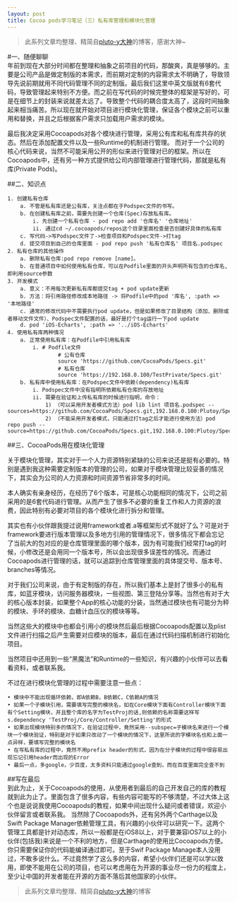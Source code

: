 ```yaml
---
layout: post
title: Cocoa pods学习笔记（三）私有库管理和模块化管理
---
```

>此系列文章均整理、精简自[pluto-y大神](http://www.pluto-y.com/cocoapods-getting-stared/)的博客，感谢大神~

#一、随便聊聊    
年前到现在大部分时间都在整理和抽象之前项目的代码，那酸爽，真是够够的。主要是公司产品是做定制版的本需求，而前期对定制的内容需求太不明确了，导致领导先说前期就用不同代码管理不同的定制版。最后我们这里中英文版就有6套代码，导致管理起来特别不方便。而之前在写代码的时候完整体的框架是写好的，可是在细节上的封装来说就差太远了。导致整个代码的耦合度太高了，这段时间抽象起来相当痛苦。所以现在就开始对项目进行模块化管理，保证各个模块之前可以重用和替换，并且之后根据客户需求只加载用户需求的模块。  

最后我决定采用Cocoapods对各个模块进行管理，采用公有库和私有库共存的状态。然后在添加配置文件以及一些Runtime的机制进行管理。
而对于一个公司的核心代码来说，当然不可能采用公开的形似来进行管理对已的框架。所以在Cocoapods中，还有另一种方式提供给公司内部管理进行管理代码，那就是私有库(Private Pods)。

##二、知识点  

	1. 创建私有仓库
		a. 不管是私有库还是公有库，关注点都在于Podspec文件的书写。
		b. 在创建私有库之前，需要先创建一个仓库(Spec)存放私有库。 
			i. 先创建一个私有仓库 - pod repo add '仓库名' '仓库地址'  
			ii. 通过cd ~/.cocoapods/repos这个目录里面检查是否创建好具体的私有库
		c. 写代码->写Podspec文件了->检查项目和Podspec文件->打tag
		d. 提交项目到自己的仓库里面 - pod repo push '私有仓库名' 项目名.podspec
	2. 私有仓库的其他操作
		a. 删除私有仓库:pod repo remove [name]。
		b. 在普通项目中如何使用私有仓库，可以在Podfile里面的开头声明所有包含的仓库名,即利用source参数
	3. 开发模式
		a. 意义：不用每次更新私有库都提交tag + pod update更新
		b. 方法：将引用路径修改成本地路径 -> 将Podfile中的pod '库名', :path => '本地路径'
		c. 通常的修改代码中不需要执行pod update，但是如果修改了目录结构（添加、删除或者移动文件文件）、Podspec文件配置的话，最好是打个tag运行一下pod update
		d. pod 'iOS-Echarts', :path => '../iOS-Echarts'
	4. 使用私有库两种情况
		a. 正常使用私有库：在Podfile中引用私有库
			i. # Podfile文件
                    # 公有仓库
                    source 'https://github.com/CocoaPods/Specs.git'  
                    # 私有仓库
                    source 'https://192.168.0.100/TestPrivate/Specs.git'  
		b. 私有库中使用私有库：在Podspec文件中依赖(dependency)私有库
			i. Podspec文件中没有指明所依赖私有仓库的存放地址
			ii. 需要在验证和上传私有库的时候进行指明，命令：
				1) （可以采用开发者模式方法）pod lib lint 项目名.podspec --sources=https://github.com/CocoaPods/Specs.git,192.168.0.100:Plutoy/Specs.git
				2) （不能采用开发者模式，只能通过打tag之后才能进行使用方法）pod repo push --source=https://github.com/CocoaPods/Specs.git,192.168.0.100:Plutoy/Specs.git

##三、CocoaPods用在模块化管理    

关于模块化管理，其实对于一个人力资源特别紧缺的公司来说还是挺有必要的。特别是遇到我这种需要定制版本的管理的公司，如果对于模块管理比较妥善的情况下，其实会为公司的人力资源和时间资源节省非常多的时间。

本人确实有亲身经历，在经历了6个版本，可是核心功能相同的情况下，公司之前采用的是6套代码进行管理。从而产生了很多不必要的重复工作和人力资源的浪费，因此特别有必要对项目的各个模块化进行拆分和管理。 

其实也有小伙伴跟我提过说用framework或者.a等框架形式不就好了么？可是对于framework要进行版本管理以及多地方引用的管理情况下，很多情况下都会忘记了当前大的包对应的是仓库管理里面的哪个版本，因为有可能我们经常打tag的时候，小修改还是会用同一个版本号，所以会出现很多误差性的情况。而通过Cocoapods进行管理的话，就可以追踪到仓库管理里面的具体提交号、版本号、branches等情况。

对于我们公司来说，由于有定制版的存在，所以我们基本上是封了很多小的私有库，如蓝牙模块，访问服务器模块，一些视图、第三登陆分享等。当然也有对于大的核心版本封装，如果整个App的核心功能的分装，当然通过模块也有可能分为秤的模块、手环的模块、血糖计血压仪的模块等等。

当然这些大的模块中也都会引用小的模块然后最后根据Cocoapods配置以及plist文件进行扫描之后产生需要对应模块的版本，最后在通过代码扫描机制进行初始化项目。

当然项目中还用到一些“黑魔法”和Runtime的一些知识，有兴趣的小伙伴可以去看看资料，或者联系我。

不过在进行模块化管理的过程中需要注意一些点：  

	• 模块中不能出现循环依赖，即A依赖B，B依赖C，C依赖A的情况
	• 如果一个子模块引用，需要填写完整的模块名，如在Core模块下面有Controller模块下面有个Setting模块，并且整个库的名字为TestProj的话,则依赖的名称需要这样写s.dependency 'TestProj/Core/Controller/Setting'的形式
	• 如果出现模块特别多的情况下，在验证过程中，竟然采用--subspec=子模块名来进行一个模块一个模块验证，特别是对于如果只改动了一个模块的情况下，这里所说的字模块名也和上面一点异样，要填写完整的模块名
	• 在写私有库的过程中，竟然不用prefix header的形式，因为在分子模块的过程中很容易出现忘记引用header而出现的Error
	• 最后一点，多google，少百度，太多资料只能通过google查到，而在百度里面完全查不到
##写在最后  
到此为止，关于Cocoapods的使用，从使用者到最后的自己开发自己的库的教程就到此为止了。里面包含了很多内容，有些内容可能写的不够清楚，不过大体上这个也是说说我使用Cocoapods的教程，如果中间出现什么疑问或者错误，欢迎小伙伴留言或者联系我。 当然除了Cocoapods外，还有另外两个Carthage以及Swift Package Manager依赖管理工具，有兴趣的小伙伴可以研究一下。这两个管理工具都是针对动态库，所以一般都是在iOS8以上，对于要兼容iOS7以上的小伙伴(包括我)来说是一个不利的地方，但是Carthage的使用比Cocoapods方便。你只需要保证你的代码能编译通过即可。至于Swif Package Manage本人没用过，不敢多说什么。不过竟然学了这么多的内容，希望小伙伴们还是可以学以致用，即使不能用在公司的项目，也可以考虑用在为开源的事业尽一份力的程度上，至少让中国的开发者能在开源的方面不落后其他国家的小伙伴。
>此系列文章均整理、精简自[pluto-y大神](http://www.pluto-y.com/cocoapods-getting-stared/)的博客